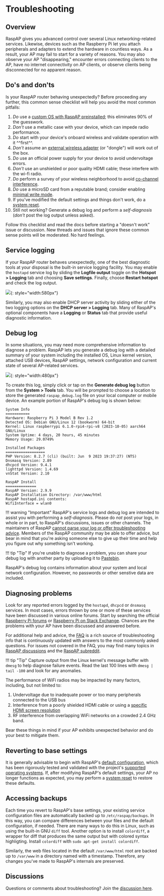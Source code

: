 # Troubleshooting

## Overview
RaspAP gives you advanced control over several Linux networking-related services. Likewise, devices such as the Raspberry Pi let you attach peripherals and adapters to extend the hardware in countless ways. As a result, your AP may fail to start for a variety of reasons. You may also observe your AP "disappearing," encounter errors connecting clients to the AP, have no internet connectivity on AP clients, or observe clients being disconnected for no apparent reason.

## Do's and don'ts
Is your RaspAP router behaving unexpectedly? Before proceeding any further, this common sense checklist will help you avoid the most common pitfalls:

1. _Do_ use a [custom OS with RaspAP preinstalled](quick_start.md#pre-built-image); this eliminates 90% of the guesswork.
2. _Don't_ use a metallic case with your device, which can impede radio performance.
3. _Do_ start with your device's onboard wireless and validate operation with it ^^first^^.
4. _Don't_ assume an [external wireless adapter](faq.md#adapters) (or "dongle") will work out of the box.
5. _Do_ use an official power supply for your device to avoid undervoltage errors.
6. _Don't_ use an unshielded or poor quality HDMI cable; these interfere with the wi-fi radio.
7. _Do_ perform a survey of your wireless neighborhood to avoid [co-channel interference](faq.md#ping).
8. _Do_ use a microSD card from a reputable brand; consider enabling [minimal write mode](minwrite.md).
9. If you've modified the default settings and things don't work, do a [system reset](defaults.md#restoring-settings).
10. Still not working? Generate a debug log and perform a _self-diagnosis_ (_don't_ post the log output unless asked).

Follow this checklist and read the docs before starting a "doesn't work" issue or discussion. New threads and issues that ignore these common sense points will be moderated. No hard feelings.

## Service logging
If your RaspAP router behaves unexpectedly, one of the best diagnostic tools at your disposal is the built-in service logging facility. You may enable the `hostapd` service log by sliding the **Logfile output** toggle on the **Hotspot > Logging** tab and choosing **Save settings**. Finally, choose
**Restart hotspot** and check the log output.

![](https://user-images.githubusercontent.com/229399/116439036-5c56b080-a84f-11eb-87ee-318932347daf.png){: style="width:580px"}

Similarly, you may also enable DHCP server activity by sliding either of the two logging options on the **DHCP server > Logging** tab. Many of RaspAP's optional components have a **Logging** or **Status** tab that provide useful diagnostic information.

## Debug log
In some situations, you may need more comprehensive information to diagnose a problem. RaspAP lets you generate a debug log with a detailed summary of your system including the installed OS, Linux kernel version, attached USB devices, RaspAP settings, network configuration and current state of several AP-related services.

![](https://github.com/RaspAP/raspap-webgui/assets/229399/66bf5cb5-3d77-44aa-92b8-5ebca6f003ad){: style="width:480px"}

To create this log, simply click or tap on the **Generate debug log** button from the **System > Tools** tab. You will be prompted to choose a location to store the generated `raspap_debug.log` file on your local computer or mobile device. An example portion of RaspAP's debug log is shown below:

```
System Info
===========
Hardware: Raspberry Pi 3 Model B Rev 1.2
Detected OS: Debian GNU/Linux 12 (bookworm) 64-bit
Kernel: Linux raspberrypi 6.1.0-rpi4-rpi-v8 (2023-10-05) aarch64 GNU/Linux
System Uptime: 4 days, 20 hours, 45 minutes
Memory Usage: 29.0749%

Installed Packages
==================
PHP Version: 8.2.7 (cli) (built: Jun  9 2023 19:37:27) (NTS)
Dnsmasq Version: 2.89
dhcpcd Version: 9.4.1
lighttpd Version: 1.4.69
vnStat Version: 2.10

RaspAP Install
==============
RaspAP Version: 2.9.9
RaspAP Installation Directory: /var/www/html
RaspAP hostapd.ini contents:
WifiInterface = wlan0
```

!!! warning "Important"
    RaspAP's service logs and debug log are intended to assist you with performing a _self-diagnosis_. Please do _not_ post your logs, in whole or in part, to RaspAP's discussions, issues or other channels. The maintainers of RaspAP [cannot parse your log or offer troubleshooting advice](issues.md#issue-policy). Members of the RaspAP community may be able to offer advice, but bear in mind that you're asking someone else to give up their time and help you figure out why something isn't working.

!!! tip "Tip"
    If you're unable to diagnose a problem, you can share your debug log with another party by uploading it to <a href="https://pastebin.com/" target="_blank">Pastebin</a>.

RaspAP's debug log contains information about your system and local network configuration. However, no passwords or other senstive data are included.

## Diagnosing problems
Look for any reported errors logged by the `hostapd`, `dhcpcd` or `dnsmasq` services. In most cases, errors thrown by one or more of these services have been discussed in various online forums.
Start by searching the official [Raspberry Pi forums](https://www.raspberrypi.org/forums/) or [Raspberry Pi on Stack Exchange](https://raspberrypi.stackexchange.com/). Chances are the problems with your AP have been discussed and answered before.

For additional help and advice, the [FAQ](faq.md) is a rich source of troubleshooting info that is continuously updated with answers to the most commonly asked questions. For issues not covered in
the FAQ, you may find many topics in [RaspAP discussions](https://github.com/RaspAP/raspap-webgui/discussions) and the [RaspAP subreddit](https://reddit.com/r/RaspAP).

!!! tip "Tip"
    Capture output from the Linux kernel's message buffer with `dmesg` to help diagnose failure events. Read the last 100 lines with `dmesg | tail -100` and look for any anomalies.

The performance of WiFi radios may be impacted by many factors, including, but not limited to:

1.  Undervoltage due to inadequate power or too many peripherals connected to the USB bus
2.  Interference from a poorly shielded HDMI cable or using a [specific HDMI screen resolution](https://www.enricozini.org/blog/2019/himblick/raspberry-pi-4-loses-wifi-at-2560x1440-screen-resolution/)
3.  RF interference from overlapping WiFi networks on a crowded 2.4 GHz band.

Bear these things in mind if your AP exhibits unexpected behavior and do your best to mitigate them.
 
## Reverting to base settings
It is generally advisable to begin with RaspAP's [default configuration](defaults.md), which has been rigorously tested and validated with the project's [supported operating systems](index.md#compatible-operating-systems). If, after modifying RaspAP's default settings, your AP no longer functions as expected, you may perform a [system reset](defaults.md#restoring-settings) to restore these defaults.

## Accessing backups
Each time you revert to RaspAP's base settings, your existing service configuration files are automatically backed up to `/etc/raspap/backups`. In this way, you can compare differences between your files and the default configuration, if needed.
There are many ways to do this in Linux, such as using the built-in GNU `diff` tool. Another option is to install `colordiff`, a wrapper for diff that produces the same output but with colored syntax highligting.
Install `colordiff` with `sudo apt-get install colordiff`.

Similarly, the web files located in the default `/var/www/html` root are backed up to `/var/www` in a directory named with a timestamp. Therefore, any changes you've made to RaspAP's internals are preserved. 

## Discussions
Questions or comments about troubleshooting? Join the [discussion here](https://github.com/RaspAP/raspap-webgui/discussions/).

